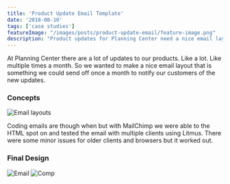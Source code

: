 ```yaml
---
title: 'Product Update Email Template'
date: '2018-08-10'
tags: ['case studies']
featureImage: "/images/posts/product-update-email/feature-image.png"
description: "Product updates for Planning Center need a nice email layout."
---
```



At Planning Center there are a lot of updates to our products. Like a lot. Like multiple times a month. So we wanted to make a nice email layout that is something we could send off once a month to notify our customers of the new updates.

### Concepts
![Email layouts](/images/posts/product-update-email/email.png)

Coding emails are though when but with MailChimp we were able to the HTML spot on and tested the email with multiple clients using Litmus. There were some minor issues for older clients and browsers but it worked out.

### Final Design
![Email](/images/posts/product-update-email/email-template.png)
![Comp](/images/posts/product-update-email/comp.png)



